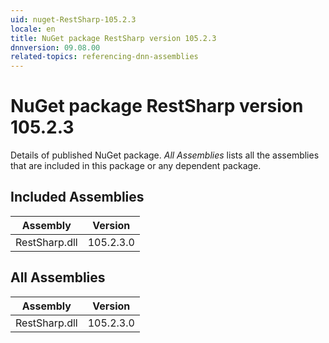 ```yaml
---
uid: nuget-RestSharp-105.2.3
locale: en
title: NuGet package RestSharp version 105.2.3
dnnversion: 09.08.00
related-topics: referencing-dnn-assemblies
---
```


# NuGet package RestSharp version 105.2.3
Details of published NuGet package.
*All Assemblies* lists all the assemblies that are included in this package or any dependent package.

## Included Assemblies

|Assembly|Version|
|---|---|
|RestSharp.dll|105.2.3.0|

## All Assemblies

|Assembly|Version|
|---|---|
|RestSharp.dll|105.2.3.0|

